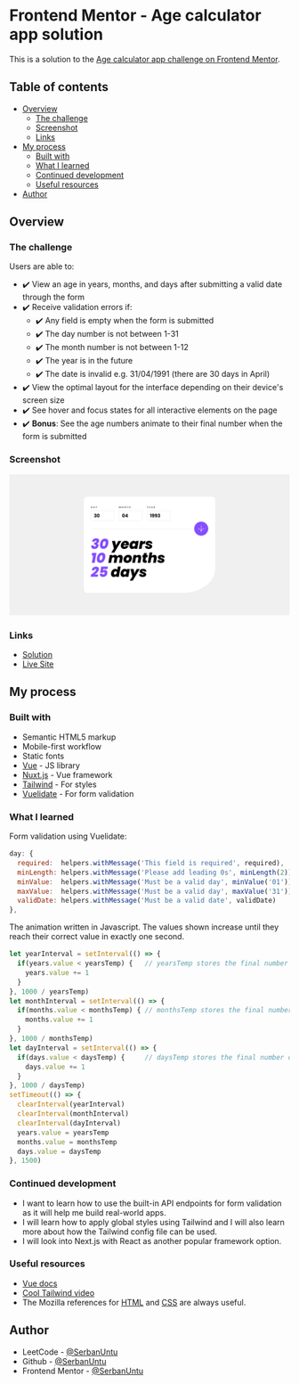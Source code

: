 # Frontend Mentor - Age calculator app solution

This is a solution to the [Age calculator app challenge on Frontend Mentor](https://www.frontendmentor.io/challenges/age-calculator-app-dF9DFFpj-Q).

## Table of contents

- [Overview](#overview)
  - [The challenge](#the-challenge)
  - [Screenshot](#screenshot)
  - [Links](#links)
- [My process](#my-process)
  - [Built with](#built-with)
  - [What I learned](#what-i-learned)
  - [Continued development](#continued-development)
  - [Useful resources](#useful-resources)
- [Author](#author)

## Overview

### The challenge

Users are able to:

- ✔️️ View an age in years, months, and days after submitting a valid date through the form
- ✔️ Receive validation errors if:
  - ✔️ Any field is empty when the form is submitted
  - ✔️ The day number is not between 1-31
  - ✔️ The month number is not between 1-12
  - ✔️ The year is in the future
  - ✔️ The date is invalid e.g. 31/04/1991 (there are 30 days in April)
- ✔️ View the optimal layout for the interface depending on their device's screen size
- ✔️ See hover and focus states for all interactive elements on the page
- ✔️ **Bonus**: See the age numbers animate to their final number when the form is submitted

### Screenshot

![Screenshot of the website](/public/screenshot.png)

### Links

- [Solution](https://www.frontendmentor.io/challenges/age-calculator-app-dF9DFFpj-Q)
- [Live Site](https://fm-age-calculator-app-blond.vercel.app/)

## My process

### Built with

- Semantic HTML5 markup
- Mobile-first workflow
- Static fonts
- [Vue](https://vuejs.org/) - JS library
- [Nuxt.js](https://nuxt.com/) - Vue framework
- [Tailwind](https://tailwindcss.com/) - For styles
- [Vuelidate](https://vuelidate-next.netlify.app/) - For form validation

### What I learned

Form validation using Vuelidate:

```js
day: {
  required:  helpers.withMessage('This field is required', required),
  minLength: helpers.withMessage('Please add leading 0s', minLength(2)),
  minValue:  helpers.withMessage('Must be a valid day', minValue('01')),
  maxValue:  helpers.withMessage('Must be a valid day', maxValue('31')),
  validDate: helpers.withMessage('Must be a valid date', validDate)
},
```

The animation written in Javascript. The values shown increase until they reach their correct value in exactly one second.

```js
let yearInterval = setInterval(() => {
  if(years.value < yearsTemp) {   // yearsTemp stores the final number of years
    years.value += 1
  }
}, 1000 / yearsTemp)
let monthInterval = setInterval(() => {
  if(months.value < monthsTemp) { // monthsTemp stores the final number of months
    months.value += 1
  }
}, 1000 / monthsTemp)
let dayInterval = setInterval(() => {
  if(days.value < daysTemp) {     // daysTemp stores the final number of days
    days.value += 1
  }
}, 1000 / daysTemp)
setTimeout(() => {
  clearInterval(yearInterval)
  clearInterval(monthInterval)
  clearInterval(dayInterval)
  years.value = yearsTemp
  months.value = monthsTemp
  days.value = daysTemp
}, 1500)
```

### Continued development

- I want to learn how to use the built-in API endpoints for form validation as it will help me build real-world apps.
- I will learn how to apply global styles using Tailwind and I will also learn more about how the Tailwind config file can be used.
- I will look into Next.js with React as another popular framework option.

### Useful resources

- [Vue docs](https://vuejs.org/guide/introduction)
- [Cool Tailwind video](https://www.youtube.com/watch?v=pfaSUYaSgRo)
- The Mozilla references for [HTML](https://developer.mozilla.org/en-US/docs/Web/HTML) and [CSS](https://developer.mozilla.org/en-US/docs/Web/CSS) are always useful.

## Author

- LeetCode - [@SerbanUntu](https://leetcode.com/SerbanUntu/)
- Github - [@SerbanUntu](https://github.com/SerbanUntu)
- Frontend Mentor - [@SerbanUntu](https://www.frontendmentor.io/profile/SerbanUntu)